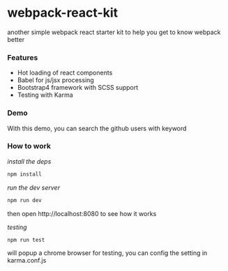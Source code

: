 # webpack-react-kit
another simple webpack react starter kit to help you get to know webpack better

### Features

* Hot loading of react components
* Babel for js/jsx processing
* Bootstrap4 framework with SCSS support
* Testing with Karma

### Demo

With this demo, you can search the github users with keyword

### How to work

*install the deps*

```bash
npm install
```
*run the dev server*

```bash
npm run dev
```
then open http://localhost:8080 to see how it works

*testing*

```bash
npm run test
```
will popup a chrome browser for testing, you can config the setting in karma.conf.js
